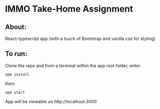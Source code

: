 # IMMO Take-Home Assignment

## About:

React-typescript app (with a touch of Bootstrap and vanilla css for styling)

## To run:

Clone the repo and from a terminal within the app root folder, enter:

```
npm install
```

then:

```
npm start
```

App will be viewable on http://localhost:3000
